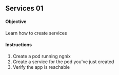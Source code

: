 ## Services 01

#### Objective

Learn how to create services

#### Instructions

1. Create a pod running ngnix
2. Create a service for the pod you've just created
3. Verify the app is reachable
